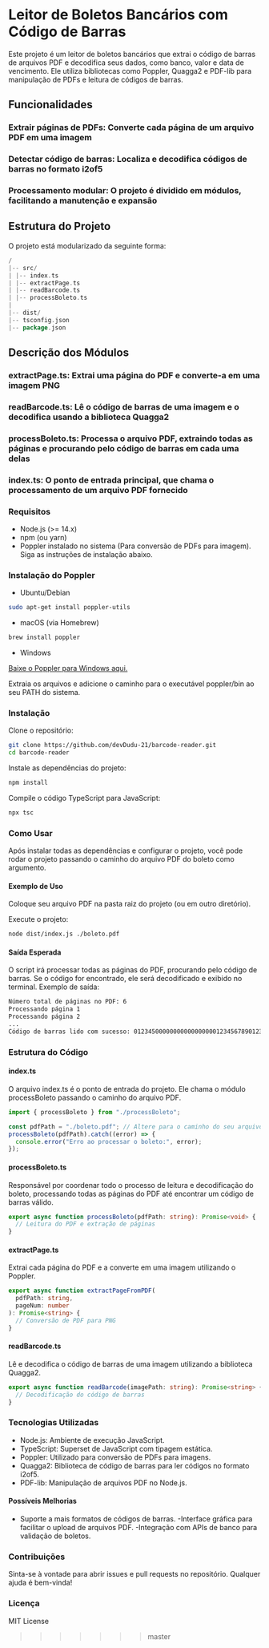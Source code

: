 # Leitor de Boletos Bancários com Código de Barras

Este projeto é um leitor de boletos bancários que extrai o código de barras de arquivos PDF e decodifica seus dados, como banco, valor e data de vencimento. Ele utiliza bibliotecas como Poppler, Quagga2 e PDF-lib para manipulação de PDFs e leitura de códigos de barras.

## Funcionalidades

### Extrair páginas de PDFs: Converte cada página de um arquivo PDF em uma imagem

### Detectar código de barras: Localiza e decodifica códigos de barras no formato i2of5

### Processamento modular: O projeto é dividido em módulos, facilitando a manutenção e expansão

## Estrutura do Projeto

O projeto está modularizado da seguinte forma:

```go
/
|-- src/
| |-- index.ts
| |-- extractPage.ts
| |-- readBarcode.ts
| |-- processBoleto.ts
|
|-- dist/
|-- tsconfig.json
|-- package.json
```

## Descrição dos Módulos

### extractPage.ts: Extrai uma página do PDF e converte-a em uma imagem PNG

### readBarcode.ts: Lê o código de barras de uma imagem e o decodifica usando a biblioteca Quagga2

### processBoleto.ts: Processa o arquivo PDF, extraindo todas as páginas e procurando pelo código de barras em cada uma delas

### index.ts: O ponto de entrada principal, que chama o processamento de um arquivo PDF fornecido

### Requisitos

- Node.js (>= 14.x)
- npm (ou yarn)
- Poppler instalado no sistema (Para conversão de PDFs para imagem). Siga as instruções de instalação abaixo.

### Instalação do Poppler

- Ubuntu/Debian

```bash
sudo apt-get install poppler-utils
```

- macOS (via Homebrew)

```bash
brew install poppler
```

- Windows

[Baixe o Poppler para Windows aqui.](https://github.com/oschwartz10612/poppler-windows/releases)

Extraia os arquivos e adicione o caminho para o executável poppler/bin ao seu PATH do sistema.

### Instalação

Clone o repositório:

```bash
git clone https://github.com/devDudu-21/barcode-reader.git
cd barcode-reader
```

Instale as dependências do projeto:

```bash
npm install
```

Compile o código TypeScript para JavaScript:

```bash
npx tsc
```

### Como Usar

Após instalar todas as dependências e configurar o projeto, você pode rodar o projeto passando o caminho do arquivo PDF do boleto como argumento.

#### Exemplo de Uso

Coloque seu arquivo PDF na pasta raiz do projeto (ou em outro diretório).

Execute o projeto:

```bash
node dist/index.js ./boleto.pdf
```

#### Saída Esperada

O script irá processar todas as páginas do PDF, procurando pelo código de barras. Se o código for encontrado, ele será decodificado e exibido no terminal. Exemplo de saída:

```bash
Número total de páginas no PDF: 6
Processando página 1
Processando página 2
...
Código de barras lido com sucesso: 01234500000000000000000123456789012345678901
```

### Estrutura do Código

#### index.ts

O arquivo index.ts é o ponto de entrada do projeto. Ele chama o módulo processBoleto passando o caminho do arquivo PDF.

```typescript
import { processBoleto } from "./processBoleto";

const pdfPath = "./boleto.pdf"; // Altere para o caminho do seu arquivo PDF
processBoleto(pdfPath).catch((error) => {
  console.error("Erro ao processar o boleto:", error);
});
```

#### processBoleto.ts

Responsável por coordenar todo o processo de leitura e decodificação do boleto, processando todas as páginas do PDF até encontrar um código de barras válido.

```typescript
export async function processBoleto(pdfPath: string): Promise<void> {
  // Leitura do PDF e extração de páginas
}
```

#### extractPage.ts

Extrai cada página do PDF e a converte em uma imagem utilizando o Poppler.

```typescript
export async function extractPageFromPDF(
  pdfPath: string,
  pageNum: number
): Promise<string> {
  // Conversão de PDF para PNG
}
```

#### readBarcode.ts

Lê e decodifica o código de barras de uma imagem utilizando a biblioteca Quagga2.

```typescript
export async function readBarcode(imagePath: string): Promise<string> {
  // Decodificação do código de barras
}
```

### Tecnologias Utilizadas

- Node.js: Ambiente de execução JavaScript.
- TypeScript: Superset de JavaScript com tipagem estática.
- Poppler: Utilizado para conversão de PDFs para imagens.
- Quagga2: Biblioteca de código de barras para ler códigos no formato i2of5.
- PDF-lib: Manipulação de arquivos PDF no Node.js.

#### Possíveis Melhorias

- Suporte a mais formatos de códigos de barras.
  -Interface gráfica para facilitar o upload de arquivos PDF.
  -Integração com APIs de banco para validação de boletos.

### Contribuições

Sinta-se à vontade para abrir issues e pull requests no repositório. Qualquer ajuda é bem-vinda!

### Licença

MIT License

> > > > > > > master
